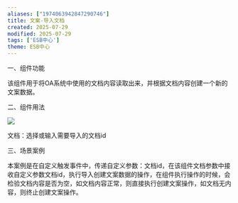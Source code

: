 ```yaml
---
aliases: ["1974063942847290746"]
title: 文案-导入文档
created: 2025-07-29
modified: 2025-07-29
tags: ['ESB中心']
theme: ESB中心
---
```


一、组件功能

该组件用于将OA系统中使用的文档内容读取出来，并根据文档内容创建一个新的文案数据。

二、组件用法

![](https://myhelpdoc.oss-cn-heyuan.aliyuncs.com/mdimages/1d2e929c2ee4f9f278e7bd29b679157f.jpg)

文档：选择或输入需要导入的文档id

三、场景案例

本案例是在自定义触发事件中，传递自定义参数：文档id，在该组件文档参数中接收自定义参数文档id，执行导入创建文案数据的操作，在组件执行操作的时候，会检验文档内容是否为空，如文档内容正常，则直接执行创建文案操作，如文档无内容，则终止创建文案操作。

